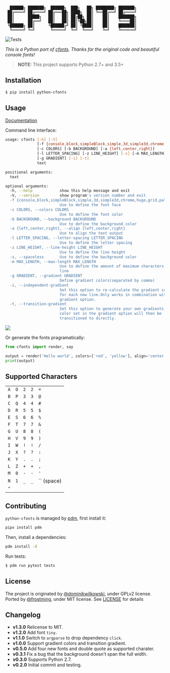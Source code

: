 ```
  ██████╗ ███████╗  ██████╗  ███╗   ██╗ ████████╗ ███████╗
 ██╔════╝ ██╔════╝ ██╔═══██╗ ████╗  ██║ ╚══██╔══╝ ██╔════╝
 ██║      █████╗   ██║   ██║ ██╔██╗ ██║    ██║    ███████╗
 ██║      ██╔══╝   ██║   ██║ ██║╚██╗██║    ██║    ╚════██║
 ╚██████╗ ██║      ╚██████╔╝ ██║ ╚████║    ██║    ███████║
  ╚═════╝ ╚═╝       ╚═════╝  ╚═╝  ╚═══╝    ╚═╝    ╚══════╝
```

![Tests](https://github.com/frostming/python-cfonts/workflows/Tests/badge.svg)

_This is a Python port of [cfonts](https://github.com/dominikwilkowski/cfonts). Thanks for the original code and beautiful console fonts!_

> **NOTE:** This project supports Python 2.7+ and 3.5+

## Installation

```bash
$ pip install python-cfonts
```

## Usage

[Documentation](https://python-cfonts.fming.dev/)

Command line interface:

```bash
usage: cfonts [-h] [-V]
              [-f {console,block,simpleBlock,simple,3d,simple3d,chrome,huge,grid,pallet,shade,slick}]
              [-c COLORS] [-b BACKGROUND] [-a {left,center,right}]
              [-l LETTER_SPACING] [-z LINE_HEIGHT] [-s] [-m MAX_LENGTH]
              [-g GRADIENT] [-i] [-t]
              text

positional arguments:
  text

optional arguments:
  -h, --help            show this help message and exit
  -V, --version         show program's version number and exit
  -f {console,block,simpleBlock,simple,3d,simple3d,chrome,huge,grid,pallet,shade,slick}, --font {console,block,simpleBlock,simple,3d,simple3d,chrome,huge,grid,pallet,shade,slick}
                        Use to define the font face
  -c COLORS, --colors COLORS
                        Use to define the font color
  -b BACKGROUND, --background BACKGROUND
                        Use to define the background color
  -a {left,center,right}, --align {left,center,right}
                        Use to align the text output
  -l LETTER_SPACING, --letter-spacing LETTER_SPACING
                        Use to define the letter spacing
  -z LINE_HEIGHT, --line-height LINE_HEIGHT
                        Use to define the line height
  -s, --spaceless       Use to define the background color
  -m MAX_LENGTH, --max-length MAX_LENGTH
                        Use to define the amount of maximum characters per
                        line
  -g GRADIENT, --gradient GRADIENT
                        Define gradient colors(separated by comma)
  -i, --independent-gradient
                        Set this option to re-calculate the gradient colors
                        for each new line.Only works in combination with the
                        gradient option.
  -t, --transition-gradient
                        Set this option to generate your own gradients. Each
                        color set in the gradient option will then be
                        transitioned to directly.
```

![](https://python-cfonts.fming.dev/_images/example.png)

Or generate the fonts pragramatically:

```python
from cfonts import render, say

output = render('Hello world', colors=['red', 'yellow'], align='center')
print(output)
```

## Supported Characters

|     |     |     |     |            |
| --- | --- | --- | --- | ---------- |
| `A` | `O` | `2` | `2` | `=`        |
| `B` | `P` | `3` | `3` | `@`        |
| `C` | `Q` | `4` | `4` | `#`        |
| `D` | `R` | `5` | `5` | `$`        |
| `E` | `S` | `6` | `6` | `%`        |
| `F` | `T` | `7` | `7` | `&`        |
| `G` | `U` | `8` | `8` | `(`        |
| `H` | `V` | `9` | `9` | `)`        |
| `I` | `W` | `!` | `!` | `/`        |
| `J` | `X` | `?` | `?` | `:`        |
| `K` | `Y` | `.` | `.` | `;`        |
| `L` | `Z` | `+` | `+` | `,`        |
| `M` | `0` | `-` | `-` | `'`        |
| `N` | `1` | `_` | `_` | `` (space) |
| `"` |

## Contributing

`python-cfonts` is managed by [pdm](https://github.com/frostming/pdm), first install it:

```bash
pipx install pdm
```

Then, install a dependencies:

```bash
pdm install -d
```

Run tests:

```bash
$ pdm run pytest tests
```

## License

The project is originated by [@dominikwilkowski](https://github.com/dominikwilkowski), under GPLv2 license.
Ported by [@frostming](https://github.com/frostming), under MIT license. See [LICENSE](/LICENSE) for details

## Changelog

- **v1.3.0** Relicense to MIT.
- **v1.2.0** Add font `tiny`.
- **v1.1.0** Switch to `argparse` to drop dependency `click`.
- **v1.0.0** Support gradient colors and transition gradient.
- **v0.5.0** Add four new fonts and double quote as supported charater.
- **v0.3.1** Fix a bug that the background doesn't span the full width.
- **v0.3.0** Supports Python 2.7.
- **v0.2.0** Initial commit and testing.
